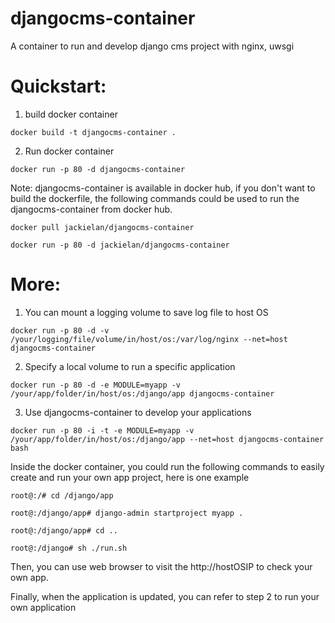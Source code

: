 # djangocms-container
A container to run and develop django cms project with nginx, uwsgi

Quickstart:
===

1. build docker container

 `docker build -t djangocms-container .`

2. Run docker container

 `docker run -p 80 -d djangocms-container`

   Note: djangocms-container is available in docker hub, if you don't want to build the dockerfile,
         the following commands could be used to run the djangocms-container from docker hub.

 `docker pull jackielan/djangocms-container`

 `docker run -p 80 -d jackielan/djangocms-container`

More:
===

1. You can mount a logging volume to save log file to host OS

 `docker run -p 80 -d -v /your/logging/file/volume/in/host/os:/var/log/nginx --net=host djangocms-container`

2. Specify a local volume to run a specific application

 `docker run -p 80 -d -e MODULE=myapp -v /your/app/folder/in/host/os:/django/app djangocms-container`

3. Use djangocms-container to develop your applications

 `docker run -p 80 -i -t -e MODULE=myapp -v /your/app/folder/in/host/os:/django/app --net=host djangocms-container bash`

   Inside the docker container, you could run the following commands to easily create and run your own app project, here is one example

 `root@:/# cd /django/app`

 `root@:/django/app# django-admin startproject myapp .`

 `root@:/django/app# cd ..`

 `root@:/django# sh ./run.sh`

   Then, you can use web browser to visit the http://hostOSIP to check your own app.

   Finally, when the application is updated, you can refer to step 2 to run your own application
